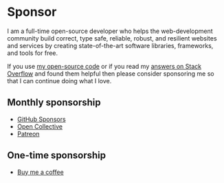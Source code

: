 # Sponsor

I am a full-time open-source developer who helps the web-development community build correct, type safe, reliable, robust, and resilient websites and services by creating state-of-the-art software libraries, frameworks, and tools for free.

If you use [my open-source code](https://github.com/aaditmshah) or if you read my [answers on Stack Overflow](https://stackoverflow.com/users/783743/aadit-m-shah?tab=answers) and found them helpful then please consider sponsoring me so that I can continue doing what I love.

## Monthly sponsorship

- [GitHub Sponsors](https://github.com/sponsors/aaditmshah)
- [Open Collective](https://opencollective.com/aaditmshah)
- [Patreon](https://www.patreon.com/aaditmshah)

## One-time sponsorship

- [Buy me a coffee](https://www.buymeacoffee.com/aaditmshah)
